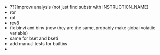 * ???Improve analysis (not just find substr with INSTRUCTION_NAME)
* ror
* rol
* rev8
* fix binvi and binv (now they are the same, probably make global volatile variable)
* same for bset and bseti
* add manual tests for builtins
* 
